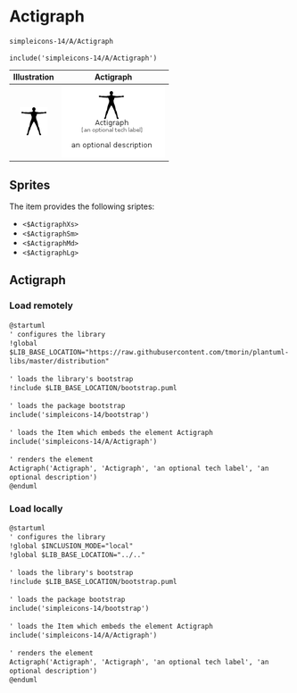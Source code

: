 # Actigraph


```text
simpleicons-14/A/Actigraph
```

```text
include('simpleicons-14/A/Actigraph')
```



| Illustration | Actigraph |
| :---: | :---: |
| ![illustration for Illustration](../../simpleicons-14/A/Actigraph.png) | ![illustration for Actigraph](../../simpleicons-14/A/Actigraph.Local.png) |



## Sprites
The item provides the following sriptes:

- `<$ActigraphXs>`
- `<$ActigraphSm>`
- `<$ActigraphMd>`
- `<$ActigraphLg>`





## Actigraph

### Load remotely
```plantuml
@startuml
' configures the library
!global $LIB_BASE_LOCATION="https://raw.githubusercontent.com/tmorin/plantuml-libs/master/distribution"

' loads the library's bootstrap
!include $LIB_BASE_LOCATION/bootstrap.puml

' loads the package bootstrap
include('simpleicons-14/bootstrap')

' loads the Item which embeds the element Actigraph
include('simpleicons-14/A/Actigraph')

' renders the element
Actigraph('Actigraph', 'Actigraph', 'an optional tech label', 'an optional description')
@enduml
```

### Load locally
```plantuml
@startuml
' configures the library
!global $INCLUSION_MODE="local"
!global $LIB_BASE_LOCATION="../.."

' loads the library's bootstrap
!include $LIB_BASE_LOCATION/bootstrap.puml

' loads the package bootstrap
include('simpleicons-14/bootstrap')

' loads the Item which embeds the element Actigraph
include('simpleicons-14/A/Actigraph')

' renders the element
Actigraph('Actigraph', 'Actigraph', 'an optional tech label', 'an optional description')
@enduml
```

